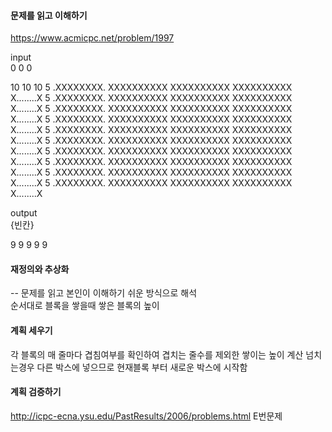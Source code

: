 #### 문제를 읽고 이해하기
https://www.acmicpc.net/problem/1997

input</br>
0 0 0

10 10 10
5
.XXXXXXXX.
XXXXXXXXXX
XXXXXXXXXX
XXXXXXXXXX
X........X
5
.XXXXXXXX.
XXXXXXXXXX
XXXXXXXXXX
XXXXXXXXXX
X........X
5
.XXXXXXXX.
XXXXXXXXXX
XXXXXXXXXX
XXXXXXXXXX
X........X
5
.XXXXXXXX.
XXXXXXXXXX
XXXXXXXXXX
XXXXXXXXXX
X........X
5
.XXXXXXXX.
XXXXXXXXXX
XXXXXXXXXX
XXXXXXXXXX
X........X
5
.XXXXXXXX.
XXXXXXXXXX
XXXXXXXXXX
XXXXXXXXXX
X........X
5
.XXXXXXXX.
XXXXXXXXXX
XXXXXXXXXX
XXXXXXXXXX
X........X
5
.XXXXXXXX.
XXXXXXXXXX
XXXXXXXXXX
XXXXXXXXXX
X........X
5
.XXXXXXXX.
XXXXXXXXXX
XXXXXXXXXX
XXXXXXXXXX
X........X
5
.XXXXXXXX.
XXXXXXXXXX
XXXXXXXXXX
XXXXXXXXXX
X........X


output</br>
{빈칸}

9 9 9 9 9

#### 재정의와 추상화<br>
-- 문제를 읽고 본인이 이해하기 쉬운 방식으로 해석<br>
순서대로 블록을 쌓을때 쌓은 블록의 높이

#### 계획 세우기<br>
각 블록의 매 줄마다 겹침여부를 확인하여 겹치는 줄수를 제외한 쌓이는 높이 계산
넘치는경우 다른 박스에 넣으므로 현재블록 부터 새로운 박스에 시작함

#### 계획 검증하기
http://icpc-ecna.ysu.edu/PastResults/2006/problems.html
E번문제